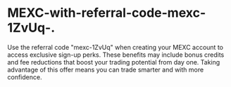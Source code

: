 # MEXC-with-referral-code-mexc-1ZvUq-.
Use the referral code "mexc-1ZvUq" when creating your MEXC account to access exclusive sign-up perks. These benefits may include bonus credits and fee reductions that boost your trading potential from day one. Taking advantage of this offer means you can trade smarter and with more confidence. 
